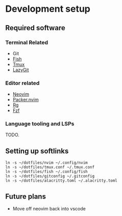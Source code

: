 # Development setup

## Required software

### Terminal Related

- Git
- [Fish](https://fishshell.com/)
- [Tmux](https://tmuxcheatsheet.com/how-to-install-tmux/)
- [LazyGit](https://github.com/jesseduffield/lazygit?tab=readme-ov-file#installation)

### Editor related

- [Neovim](https://github.com/neovim/neovim/blob/master/INSTALL.md)
- [Packer.nvim](https://github.com/neovim/neovim/blob/master/INSTALL.md)
- [Rg](https://github.com/neovim/neovim/blob/master/INSTALL.md)
- [Fzf](https://github.com/junegunn/fzf?tab=readme-ov-file#installation)

### Language tooling and LSPs

TODO.

## Setting up softlinks

```fish
ln -s ~/dotfiles/nvim ~/.config/nvim
ln -s ~/dotfiles/tmux.conf ~/.tmux.conf
ln -s ~/dotfiles/fish ~/.config/fish
ln -s ~/dotfiles/gitconfig ~/.gitconfig
ln -s ~/dotfiles/alacritty.toml ~/.alacritty.toml
```

## Future plans
- Move off neovim back into vscode

